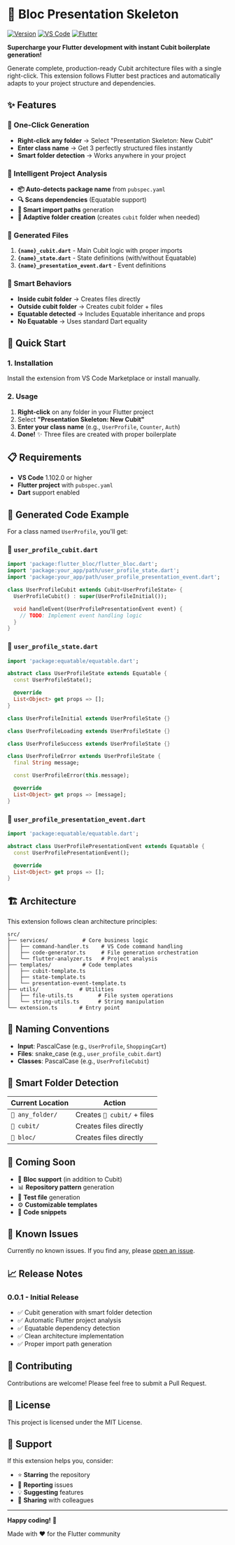 # 🚀 Bloc Presentation Skeleton

[![Version](https://img.shields.io/badge/version-0.0.1-blue.svg)](https://github.com/CaioVSR/bloc-presentation-skeleton)
[![VS Code](https://img.shields.io/badge/VS%20Code-1.102.0+-brightgreen.svg)](https://code.visualstudio.com/)
[![Flutter](https://img.shields.io/badge/Flutter-Ready-02569B.svg)](https://flutter.dev/)

**Supercharge your Flutter development with instant Cubit boilerplate generation!**

Generate complete, production-ready Cubit architecture files with a single right-click. This extension follows Flutter best practices and automatically adapts to your project structure and dependencies.

## ✨ Features

### 🎯 One-Click Generation
- **Right-click any folder** → Select "Presentation Skeleton: New Cubit"
- **Enter class name** → Get 3 perfectly structured files instantly
- **Smart folder detection** → Works anywhere in your project

### 🧠 Intelligent Project Analysis
- **📦 Auto-detects package name** from `pubspec.yaml`
- **🔍 Scans dependencies** (Equatable support)
- **📁 Smart import paths** generation
- **🎯 Adaptive folder creation** (creates `cubit` folder when needed)

### 📄 Generated Files
1. **`{name}_cubit.dart`** - Main Cubit logic with proper imports
2. **`{name}_state.dart`** - State definitions (with/without Equatable)
3. **`{name}_presentation_event.dart`** - Event definitions

### 🔧 Smart Behaviors
- **Inside cubit folder** → Creates files directly
- **Outside cubit folder** → Creates cubit folder + files
- **Equatable detected** → Includes Equatable inheritance and props
- **No Equatable** → Uses standard Dart equality

## 🚀 Quick Start

### 1. Installation
Install the extension from VS Code Marketplace or install manually.

### 2. Usage
1. **Right-click** on any folder in your Flutter project
2. Select **"Presentation Skeleton: New Cubit"**
3. **Enter your class name** (e.g., `UserProfile`, `Counter`, `Auth`)
4. **Done!** ✨ Three files are created with proper boilerplate

## 📋 Requirements

- **VS Code** 1.102.0 or higher
- **Flutter project** with `pubspec.yaml`
- **Dart** support enabled

## 📝 Generated Code Example

For a class named `UserProfile`, you'll get:

### 📄 `user_profile_cubit.dart`
```dart
import 'package:flutter_bloc/flutter_bloc.dart';
import 'package:your_app/path/user_profile_state.dart';
import 'package:your_app/path/user_profile_presentation_event.dart';

class UserProfileCubit extends Cubit<UserProfileState> {
  UserProfileCubit() : super(UserProfileInitial());

  void handleEvent(UserProfilePresentationEvent event) {
    // TODO: Implement event handling logic
  }
}
```

### 📄 `user_profile_state.dart`
```dart
import 'package:equatable/equatable.dart';

abstract class UserProfileState extends Equatable {
  const UserProfileState();

  @override
  List<Object> get props => [];
}

class UserProfileInitial extends UserProfileState {}

class UserProfileLoading extends UserProfileState {}

class UserProfileSuccess extends UserProfileState {}

class UserProfileError extends UserProfileState {
  final String message;

  const UserProfileError(this.message);

  @override
  List<Object> get props => [message];
}
```

### 📄 `user_profile_presentation_event.dart`
```dart
import 'package:equatable/equatable.dart';

abstract class UserProfilePresentationEvent extends Equatable {
  const UserProfilePresentationEvent();

  @override
  List<Object> get props => [];
}
```

## 🏗️ Architecture

This extension follows clean architecture principles:

```
src/
├── services/           # Core business logic
│   ├── command-handler.ts    # VS Code command handling
│   ├── code-generator.ts     # File generation orchestration
│   └── flutter-analyzer.ts   # Project analysis
├── templates/          # Code templates
│   ├── cubit-template.ts
│   ├── state-template.ts
│   └── presentation-event-template.ts
├── utils/             # Utilities
│   ├── file-utils.ts        # File system operations
│   └── string-utils.ts      # String manipulation
└── extension.ts       # Entry point
```

## 🎯 Naming Conventions

- **Input**: PascalCase (e.g., `UserProfile`, `ShoppingCart`)
- **Files**: snake_case (e.g., `user_profile_cubit.dart`)
- **Classes**: PascalCase (e.g., `UserProfileCubit`)

## 🔄 Smart Folder Detection

| Current Location | Action |
|-----------------|--------|
| `📁 any_folder/` | Creates `📁 cubit/` + files |
| `📁 cubit/` | Creates files directly |
| `📁 bloc/` | Creates files directly |

## 🚧 Coming Soon

- 🎪 **Bloc support** (in addition to Cubit)
- 📊 **Repository pattern** generation
- 🧪 **Test file** generation
- ⚙️ **Customizable templates**
- 🎨 **Code snippets**

## 🐛 Known Issues

Currently no known issues. If you find any, please [open an issue](https://github.com/CaioVSR/bloc-presentation-skeleton/issues).

## 📈 Release Notes

### 0.0.1 - Initial Release
- ✅ Cubit generation with smart folder detection
- ✅ Automatic Flutter project analysis
- ✅ Equatable dependency detection
- ✅ Clean architecture implementation
- ✅ Proper import path generation

## 🤝 Contributing

Contributions are welcome! Please feel free to submit a Pull Request.

## 📜 License

This project is licensed under the MIT License.

## 💝 Support

If this extension helps you, consider:
- ⭐ **Starring** the repository
- 🐛 **Reporting** issues
- 💡 **Suggesting** features
- 📢 **Sharing** with colleagues

---

**Happy coding!** 🎉

Made with ❤️ for the Flutter community
